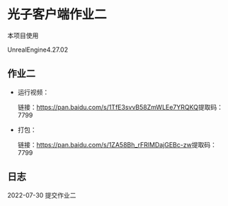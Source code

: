 # 光子客户端作业二

本项目使用

UnrealEngine4.27.02

## 作业二
- 运行视频：

  链接：https://pan.baidu.com/s/1TfE3svvB58ZmWLEe7YRQKQ 
  ​	提取码：7799



- 打包：

  链接：https://pan.baidu.com/s/1ZA58Bh_rFRlMDajGEBc-zw 
  ​	提取码：7799



## 日志
2022-07-30 提交作业二

